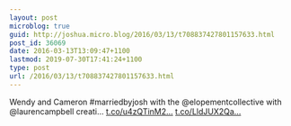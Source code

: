 ```yaml
---
layout: post
microblog: true
guid: http://joshua.micro.blog/2016/03/13/t708837427801157633.html
post_id: 36069
date: 2016-03-13T13:09:47+1100
lastmod: 2019-07-30T17:41:24+1100
type: post
url: /2016/03/13/t708837427801157633.html
---
```

Wendy and Cameron #marriedbyjosh with the @elopementcollective with @laurencampbell creati… [t.co/u4zQTinM2...](https://t.co/u4zQTinM2Q) [t.co/LldJUX2Qa...](https://t.co/LldJUX2QaV)
